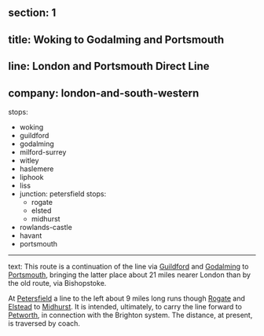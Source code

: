 ﻿section: 1
----
title: Woking to Godalming and Portsmouth
----
line: London and Portsmouth Direct Line
----
company: london-and-south-western
----
stops:
- woking
- guildford
- godalming
- milford-surrey
- witley
- haslemere
- liphook
- liss
- junction: petersfield
  stops:
    - rogate
    - elsted
    - midhurst
- rowlands-castle
- havant
- portsmouth
----
text: This route is a continuation of the line via [Guildford](/stations/guildford) and [Godalming](/stations/godalming) to [Portsmouth](/stations/portsmouth), bringing the latter place about 21 miles nearer London than by the old route, via Bishopstoke.

At [Petersfield](/stations/petersfield) a line to the left about 9 miles long runs though [Rogate](/stations/rogate) and [Elstead](/stations/elsted) to [Midhurst](/stations/midhurst). It is intended, ultimately, to carry the line forward to [Petworth](/stations/petworth), in connection with the Brighton system. The distance, at present, is traversed by coach.
